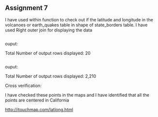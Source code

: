 ## Assignment 7 ##

I have used within function to check out if the latitude and longitude in the volcanoes or earth_quakes table 
in shape of state_borders table. I have used Right outer join for displaying the data 

```SQL

```


ouput:

Total Number of output rows displayed: 20


```SQL

```

ouput:

Total Number of output rows displayed: 2,210

Cross verification: 

I have checked these points in the maps and I have identified that all the points are centered in California

http://itouchmap.com/latlong.html


